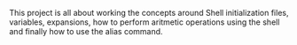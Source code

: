This project is all about working the concepts around Shell initialization files, variables, expansions, how to perform aritmetic operations using the shell and finally how to use the alias command. 